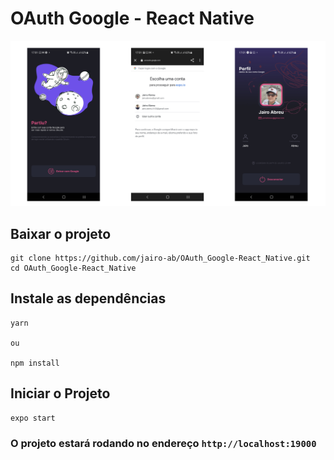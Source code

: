 # OAuth Google - React Native

<img src="files/post.png">

## Baixar o projeto

```
git clone https://github.com/jairo-ab/OAuth_Google-React_Native.git
cd OAuth_Google-React_Native
```

## Instale as dependências

```
yarn 

ou 

npm install
```

## Iniciar o Projeto

```
expo start
```

### O projeto estará rodando no endereço ```http://localhost:19000```